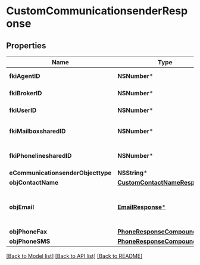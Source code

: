 # CustomCommunicationsenderResponse

## Properties
Name | Type | Description | Notes
------------ | ------------- | ------------- | -------------
**fkiAgentID** | **NSNumber*** | The unique ID of the Agent. | [optional] 
**fkiBrokerID** | **NSNumber*** | The unique ID of the Broker. | [optional] 
**fkiUserID** | **NSNumber*** | The unique ID of the User | [optional] 
**fkiMailboxsharedID** | **NSNumber*** | The unique ID of the Mailboxshared | [optional] 
**fkiPhonelinesharedID** | **NSNumber*** | The unique ID of the Phonelineshared | [optional] 
**eCommunicationsenderObjecttype** | **NSString*** |  | 
**objContactName** | [**CustomContactNameResponse***](CustomContactNameResponse.md) |  | 
**objEmail** | [**EmailResponse***](EmailResponse.md) | An Email Object and children to create a complete structure | [optional] 
**objPhoneFax** | [**PhoneResponseCompound***](PhoneResponseCompound.md) |  | [optional] 
**objPhoneSMS** | [**PhoneResponseCompound***](PhoneResponseCompound.md) |  | [optional] 

[[Back to Model list]](../README.md#documentation-for-models) [[Back to API list]](../README.md#documentation-for-api-endpoints) [[Back to README]](../README.md)


